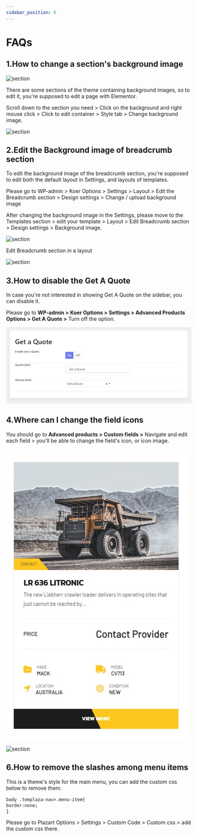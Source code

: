 ```yaml
---
sidebar_position: 6
---
```

# FAQs

## 1.How to change a section's background image

![section](./img/testimonial.avif)

There are some sections of the theme containing background images, so to edit it, you're supposed to edit a page with Elementor. 


Scroll down to the section you need > Click on the background and right mouse click > Click to edit container > Style tab > Change background image.

![section](./img/section.avif)

## 2.Edit the Background image of breadcrumb section

To edit the background image of the breadcrumb section, you're supposed to edit both the default layout in Settings, and layouts of templates.

Please go to WP-admin > Koer Options > Settings > Layout > Edit the Breadcrumb section > Design settings > Change / upload background image

After changing the background image in the Settings, please move to the Templates section > edit your template > Layout > Edit Breadcrumb section > Design settings > Background image.

![section](./img/breadcrumb-layout.avif)

Edit Breadcrumb section in a layout

![section](./img/design-setting.avif)

## 3.How to disable the Get A Quote

In case you're not interested in showing Get A Quote on the sidebar, you can disable it. 

Please go to **WP-admin > Koer Options > Settings > Advanced Products Options > Get A Quote >** Turn off the option.

![section](./img/quote-enable.jpeg)

## 4.Where can I change the field icons

You should go to **Advanced products > Custom fields >** Navigate and edit each field > you'll be able to change the field's icon, or icon image.

![section](./img/product.jpeg)

![section](./img/custom-field-icon.avif)

## 6.How to remove the slashes among menu items

This is a theme's style for the main menu, you can add the custom css below to remove them. 

```
body .templaza-nav>.menu-item{ 
border:none; 
}
```
Please go to Plazart Options > Settings > Custom Code > Custom css > add the custom css there. 

